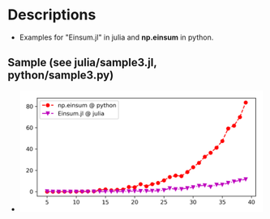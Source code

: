 # Descriptions

- Examples for "Einsum.jl" in julia and **np.einsum** in python.

## Sample (see julia/sample3.jl, python/sample3.py)
- ![figure](compare.png)
